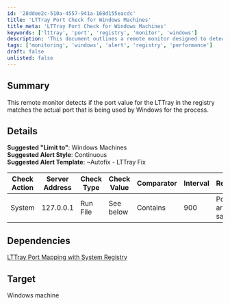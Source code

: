 ```yaml
---
id: '28ddee2c-510a-4557-941a-168d155eacdc'
title: 'LTTray Port Check for Windows Machines'
title_meta: 'LTTray Port Check for Windows Machines'
keywords: ['lttray', 'port', 'registry', 'monitor', 'windows']
description: 'This document outlines a remote monitor designed to detect discrepancies between the LTTray port value in the registry and the actual port being utilized by Windows. It includes suggested alert styles, templates, and check actions for effective monitoring on Windows machines.'
tags: ['monitoring', 'windows', 'alert', 'registry', 'performance']
draft: false
unlisted: false
---
```

## Summary

This remote monitor detects if the port value for the LTTray in the registry matches the actual port that is being used by Windows for the process.

## Details

**Suggested "Limit to"**: Windows Machines  
**Suggested Alert Style**: Continuous  
**Suggested Alert Template**: ~Autofix - LTTray Fix  

| Check Action | Server Address | Check Type | Check Value | Comparator | Interval | Result          |
|--------------|----------------|-------------|-------------|------------|----------|------------------|
| System       | 127.0.0.1     | Run File    | See below   | Contains    | 900      | Ports are same    |

## Dependencies

[LTTray Port Mapping with System Registry](https://proval.itglue.com/DOC-5078775-7836230)

## Target

Windows machine







